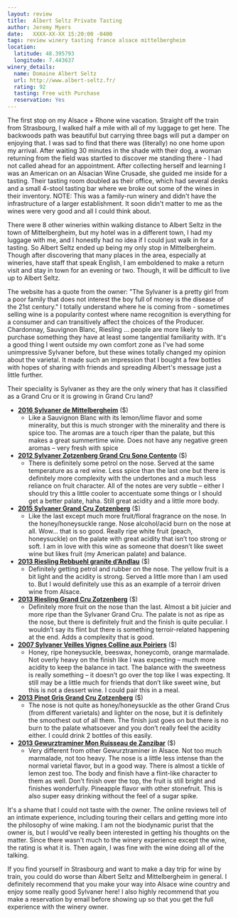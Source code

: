 ```yaml
---
layout: review
title:  Albert Seltz Private Tasting
author: Jeremy Myers
date:   XXXX-XX-XX 15:20:00 -0400
tags: review winery tasting france alsace mittelbergheim
location:
  latitude: 48.395793
  longitude: 7.443637
winery_details:
  name: Domaine Albert Seltz
  url: http://www.albert-seltz.fr/
  rating: 92
  tasting: Free with Purchase
  reservation: Yes
---
```

The first stop on my Alsace + Rhone wine vacation.  Straight off the train from Strasbourg, I walked half a mile with all of my luggage to get here.  The backwoods path was beautiful but carrying three bags will put a damper on enjoying that.  I was sad to find that there was (literally) no one home upon my arrival.  After waiting 30 minutes in the shade with their dog, a woman returning from the field was startled to discover me standing there - I had not called ahead for an appointment.  After collecting herself and learning I was an American on an Alsacian Wine Crusade, she guided me inside for a tasting.  Their tasting room doubled as their office, which had several desks and a small 4-stool tasting bar where we broke out some of the wines in their inventory.  NOTE: This was a family-run winery and didn't have the infrastructure of a larger establishment.  It soon didn't matter to me as the wines were very good and all I could think about.

There were 8 other wineries within walking distance to Albert Seltz in the town of Mittelbergheim, but my hotel was in a different town, I had my luggage with me, and I honestly had no idea if I could just walk in for a tasting.  So Albert Seltz ended up being my only stop in Mittelbergheim.  Though after discovering that many places in the area, especially at wineries, have staff that speak English, I am emboldened to make a return visit and stay in town for an evening or two.  Though, it will be difficult to live up to Albert Seltz.  

The website has a quote from the owner: "The Sylvaner is a pretty girl from a poor family that does not interest the boy full of money is the disease of the 21st century."  I totally understand where he is coming from - sometimes selling wine is a popularity contest where name recognition is everything for a consumer and can transitively affect the choices of the Producer.  Chardonnay, Sauvignon Blanc, Riesling ... people are more likely to purchase something they have at least some tangential familiarity with.  It's a good thing I went outside my own comfort zone as I've had some unimpressive Sylvaner before, but these wines totally changed my opinion about the varietal.  It made such an impression that I bought a few bottles with hopes of sharing with friends and spreading Albert's message just a little further.  

Their speciality is Sylvaner as they are the only winery that has it classified as a Grand Cru or it is growing in Grand Cru land?  

* [**2016 Sylvaner de Mittelbergheim**]() ($)
  * Like a Sauvignon Blanc with its lemon/lime flavor and some minerality, but this is much stronger with the minerality and there is spice too.  The aromas are a touch riper than the palate, but this makes a great summertime wine.  Does not have any negative green aromas – very fresh with spice
* [**2012 Sylvaner Zotzenberg Grand Cru Sono Contento**]() ($)
  * There is definitely some petrol on the nose.  Served at the same temperature as a red wine.  Less spice than the last one but there is definitely more complexity with the undertones and a much less reliance on fruit character.  All of the notes are very subtle – either I should try this a little cooler to accentuate some things or I should get a better palate, haha.  Still great acidity and a little more body.
* [**2015 Sylvaner Grand Cru Zotzenberg**]() ($)
  * Like the last except much more fruit/floral fragrance on the nose.  In the honey/honeysuckle range.  Nose alcohol/acid burn on the nose at all.  Wow…  that is so good.  Really ripe white fruit (peach, honeysuckle) on the palate with great acidity that isn’t too strong or soft.  I am in love with this wine as someone that doesn’t like sweet wine but likes fruit (my American palate) and balance.  
* [**2013 Riesling Rebbuehl granite d’Andlau**]() ($)
  * Definitely getting petrol and rubber on the nose.  The yellow fruit is a bit light and the acidity is strong.  Served a little more than I am used to.  But I would definitely use this as an example of a terroir driven wine from Alsace.  
* [**2013 Riesling Grand Cru Zotzenberg**]() ($)
  * Definitely more fruit on the nose than the last.  Almost a bit juicier and more ripe than the Sylvaner Grand Cru.  The palate is not as ripe as the nose, but there is definitely fruit and the finish is quite peculiar.  I wouldn’t say its flint but there is something terroir-related happening at the end.  Adds a complexity that is good.  
* [**2007 Sylvaner Veilles Vignes Colline aux Poiriers**]() ($)
  * Honey, ripe honeysuckle, beeswax, honeycomb, orange marmalade.  Not overly heavy on the finish like I was expecting – much more acidity to keep the balance in tact.  The balance with the sweetness is really something – it doesn’t go over the top like I was expecting.  It still may be a little much for friends that don’t like sweet wine, but this is not a dessert wine.  I could pair this in a meal.  
* [**2013 Pinot Gris Grand Cru Zotzenberg**]() ($)
  * The nose is not quite as honey/honeysuckle as the other Grand Crus (from different varietals) and lighter on the nose, but it is definitely the smoothest out of all them.  The finish just goes on but there is no burn to the palate whatsoever and you don’t really feel the acidity either.  I could drink 2 bottles of this easily.
* [**2013 Gewurztraminer Mon Ruisseau de Zanzibar**]() ($)
  * Very different from other Gewurztraminer in Alsace.  Not too much marmalade, not too heavy.  The nose is a little less intense than the normal varietal flavor, but in a good way.  There is almost a tickle of lemon zest too.  The body and finish have a flint-like character to them as well.  Don’t finish over the top, the fruit is still bright and finishes wonderfully.  Pineapple flavor with other stonefruit.  This is also super easy drinking without the feel of a sugar spike.  

It's a shame that I could not taste with the owner.  The online reviews tell of an intimate experience, including touring their cellars and getting more into the philosophy of wine making.  I am not the biodynamic purist that the owner is, but I would've really been interested in getting his thoughts on the matter.  Since there wasn't much to the winery experience except the wine, the rating is what it is.  Then again, I was fine with the wine doing all of the talking.

If you find yourself in Strasbourg and want to make a day trip for wine by train, you could do worse than Albert Seltz and Mittelbergheim in general.  I definitely recommend that you make your way into Alsace wine country and enjoy some really good Sylvaner here!  I also highly recommend that you make a reservation by email before showing up so that you get the full experience with the winery owner.  
